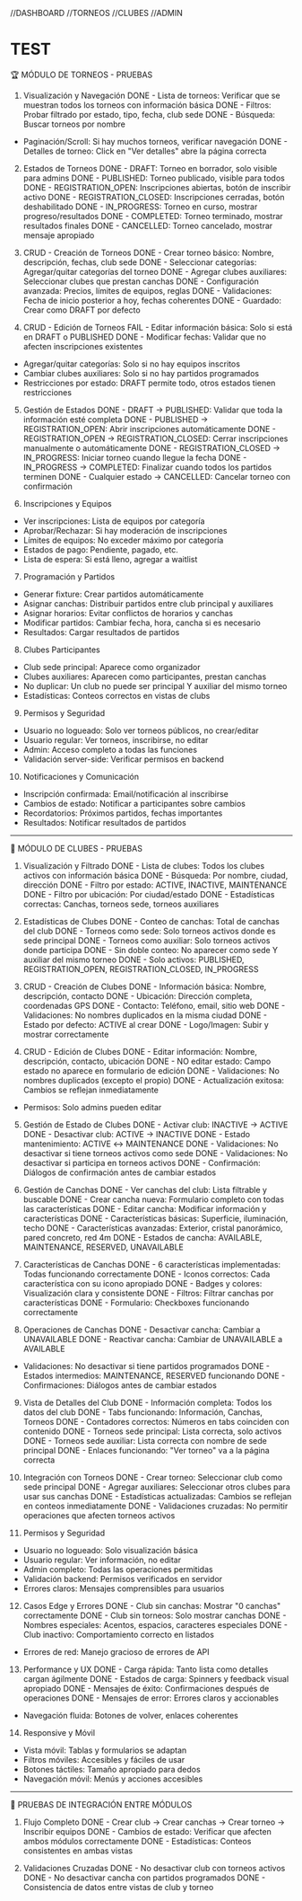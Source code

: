 //DASHBOARD
//TORNEOS
//CLUBES
//ADMIN



TEST
=======================
🏆 MÓDULO DE TORNEOS - PRUEBAS

  1. Visualización y Navegación
  DONE - Lista de torneos: Verificar que se muestran todos los torneos con información básica
  DONE - Filtros: Probar filtrado por estado, tipo, fecha, club sede
  DONE - Búsqueda: Buscar torneos por nombre
  - Paginación/Scroll: Si hay muchos torneos, verificar navegación
  DONE - Detalles de torneo: Click en "Ver detalles" abre la página correcta

  2. Estados de Torneos
  DONE - DRAFT: Torneo en borrador, solo visible para admins
  DONE - PUBLISHED: Torneo publicado, visible para todos
  DONE - REGISTRATION_OPEN: Inscripciones abiertas, botón de inscribir activo
  DONE - REGISTRATION_CLOSED: Inscripciones cerradas, botón deshabilitado
  DONE - IN_PROGRESS: Torneo en curso, mostrar progreso/resultados
  DONE - COMPLETED: Torneo terminado, mostrar resultados finales
  DONE - CANCELLED: Torneo cancelado, mostrar mensaje apropiado

  3. CRUD - Creación de Torneos
  DONE - Crear torneo básico: Nombre, descripción, fechas, club sede
  DONE - Seleccionar categorías: Agregar/quitar categorías del torneo
  DONE - Agregar clubes auxiliares: Seleccionar clubes que prestan canchas
  DONE - Configuración avanzada: Precios, límites de equipos, reglas
  DONE - Validaciones: Fecha de inicio posterior a hoy, fechas coherentes
  DONE - Guardado: Crear como DRAFT por defecto

  4. CRUD - Edición de Torneos
  FAIL - Editar información básica: Solo si está en DRAFT o PUBLISHED
  DONE - Modificar fechas: Validar que no afecten inscripciones existentes
  - Agregar/quitar categorías: Solo si no hay equipos inscritos
  - Cambiar clubes auxiliares: Solo si no hay partidos programados
  - Restricciones por estado: DRAFT permite todo, otros estados tienen restricciones

  5. Gestión de Estados
  DONE - DRAFT → PUBLISHED: Validar que toda la información esté completa
  DONE - PUBLISHED → REGISTRATION_OPEN: Abrir inscripciones automáticamente
  DONE - REGISTRATION_OPEN → REGISTRATION_CLOSED: Cerrar inscripciones manualmente o automáticamente
  DONE - REGISTRATION_CLOSED → IN_PROGRESS: Iniciar torneo cuando llegue la fecha
  DONE - IN_PROGRESS → COMPLETED: Finalizar cuando todos los partidos terminen
  DONE - Cualquier estado → CANCELLED: Cancelar torneo con confirmación

  6. Inscripciones y Equipos
  - Ver inscripciones: Lista de equipos por categoría
  - Aprobar/Rechazar: Si hay moderación de inscripciones
  - Límites de equipos: No exceder máximo por categoría
  - Estados de pago: Pendiente, pagado, etc.
  - Lista de espera: Si está lleno, agregar a waitlist

  7. Programación y Partidos
  - Generar fixture: Crear partidos automáticamente
  - Asignar canchas: Distribuir partidos entre club principal y auxiliares
  - Asignar horarios: Evitar conflictos de horarios y canchas
  - Modificar partidos: Cambiar fecha, hora, cancha si es necesario
  - Resultados: Cargar resultados de partidos

  8. Clubes Participantes
  - Club sede principal: Aparece como organizador
  - Clubes auxiliares: Aparecen como participantes, prestan canchas
  - No duplicar: Un club no puede ser principal Y auxiliar del mismo torneo
  - Estadísticas: Conteos correctos en vistas de clubs

  9. Permisos y Seguridad
  - Usuario no logueado: Solo ver torneos públicos, no crear/editar
  - Usuario regular: Ver torneos, inscribirse, no editar
  - Admin: Acceso completo a todas las funciones
  - Validación server-side: Verificar permisos en backend

  10. Notificaciones y Comunicación
  - Inscripción confirmada: Email/notificación al inscribirse
  - Cambios de estado: Notificar a participantes sobre cambios
  - Recordatorios: Próximos partidos, fechas importantes
  - Resultados: Notificar resultados de partidos

 ---
🏢 MÓDULO DE CLUBES - PRUEBAS

  1. Visualización y Filtrado
  DONE - Lista de clubes: Todos los clubes activos con información básica
  DONE - Búsqueda: Por nombre, ciudad, dirección
  DONE - Filtro por estado: ACTIVE, INACTIVE, MAINTENANCE
  DONE - Filtro por ubicación: Por ciudad/estado
  DONE - Estadísticas correctas: Canchas, torneos sede, torneos auxiliares

  2. Estadísticas de Clubes
  DONE - Conteo de canchas: Total de canchas del club
  DONE - Torneos como sede: Solo torneos activos donde es sede principal
  DONE - Torneos como auxiliar: Solo torneos activos donde participa
  DONE - Sin doble conteo: No aparecer como sede Y auxiliar del mismo torneo
  DONE - Solo activos: PUBLISHED, REGISTRATION_OPEN, REGISTRATION_CLOSED, IN_PROGRESS

  3. CRUD - Creación de Clubes
  DONE - Información básica: Nombre, descripción, contacto
  DONE - Ubicación: Dirección completa, coordenadas GPS
  DONE - Contacto: Teléfono, email, sitio web
  DONE - Validaciones: No nombres duplicados en la misma ciudad
  DONE - Estado por defecto: ACTIVE al crear
  DONE - Logo/Imagen: Subir y mostrar correctamente

  4. CRUD - Edición de Clubes
  DONE - Editar información: Nombre, descripción, contacto, ubicación
  DONE - NO editar estado: Campo estado no aparece en formulario de edición
  DONE - Validaciones: No nombres duplicados (excepto el propio)
  DONE - Actualización exitosa: Cambios se reflejan inmediatamente
  - Permisos: Solo admins pueden editar

  5. Gestión de Estado de Clubes
  DONE - Activar club: INACTIVE → ACTIVE
  DONE - Desactivar club: ACTIVE → INACTIVE
  DONE - Estado mantenimiento: ACTIVE ↔ MAINTENANCE
  DONE - Validaciones: No desactivar si tiene torneos activos como sede
  DONE - Validaciones: No desactivar si participa en torneos activos
  DONE - Confirmación: Diálogos de confirmación antes de cambiar estados

  6. Gestión de Canchas
  DONE - Ver canchas del club: Lista filtrable y buscable
  DONE - Crear cancha nueva: Formulario completo con todas las características
  DONE - Editar cancha: Modificar información y características
  DONE - Características básicas: Superficie, iluminación, techo
  DONE - Características avanzadas: Exterior, cristal panorámico, pared concreto, red 4m
  DONE - Estados de cancha: AVAILABLE, MAINTENANCE, RESERVED, UNAVAILABLE

  7. Características de Canchas
  DONE - 6 características implementadas: Todas funcionando correctamente
  DONE - Iconos correctos: Cada característica con su icono apropiado
  DONE - Badges y colores: Visualización clara y consistente
  DONE - Filtros: Filtrar canchas por características
  DONE - Formulario: Checkboxes funcionando correctamente

  8. Operaciones de Canchas
  DONE - Desactivar cancha: Cambiar a UNAVAILABLE
  DONE - Reactivar cancha: Cambiar de UNAVAILABLE a AVAILABLE
  - Validaciones: No desactivar si tiene partidos programados
  DONE - Estados intermedios: MAINTENANCE, RESERVED funcionando
  DONE - Confirmaciones: Diálogos antes de cambiar estados

  9. Vista de Detalles del Club
  DONE - Información completa: Todos los datos del club
  DONE - Tabs funcionando: Información, Canchas, Torneos
  DONE - Contadores correctos: Números en tabs coinciden con contenido
  DONE - Torneos sede principal: Lista correcta, solo activos
  DONE - Torneos sede auxiliar: Lista correcta con nombre de sede principal
  DONE - Enlaces funcionando: "Ver torneo" va a la página correcta

  10. Integración con Torneos
  DONE - Crear torneo: Seleccionar club como sede principal
  DONE - Agregar auxiliares: Seleccionar otros clubes para usar sus canchas
  DONE - Estadísticas actualizadas: Cambios se reflejan en conteos inmediatamente
  DONE - Validaciones cruzadas: No permitir operaciones que afecten torneos activos

  11. Permisos y Seguridad
  - Usuario no logueado: Solo visualización básica
  - Usuario regular: Ver información, no editar
  - Admin completo: Todas las operaciones permitidas
  - Validación backend: Permisos verificados en servidor
  - Errores claros: Mensajes comprensibles para usuarios

  12. Casos Edge y Errores
  DONE - Club sin canchas: Mostrar "0 canchas" correctamente
  DONE - Club sin torneos: Solo mostrar canchas
  DONE - Nombres especiales: Acentos, espacios, caracteres especiales
  DONE - Club inactivo: Comportamiento correcto en listados
  - Errores de red: Manejo gracioso de errores de API

  13. Performance y UX
  DONE - Carga rápida: Tanto lista como detalles cargan ágilmente
  DONE - Estados de carga: Spinners y feedback visual apropiado
  DONE - Mensajes de éxito: Confirmaciones después de operaciones
  DONE - Mensajes de error: Errores claros y accionables
  - Navegación fluida: Botones de volver, enlaces coherentes

  14. Responsive y Móvil
  - Vista móvil: Tablas y formularios se adaptan
  - Filtros móviles: Accesibles y fáciles de usar
  - Botones táctiles: Tamaño apropiado para dedos
  - Navegación móvil: Menús y acciones accesibles

  ---
  🔄 PRUEBAS DE INTEGRACIÓN ENTRE MÓDULOS

  1. Flujo Completo
  DONE - Crear club → Crear canchas → Crear torneo → Inscribir equipos
  DONE - Cambios de estado: Verificar que afecten ambos módulos correctamente
  DONE - Estadísticas: Conteos consistentes en ambas vistas

  2. Validaciones Cruzadas
  DONE - No desactivar club con torneos activos
  DONE - No desactivar cancha con partidos programados
  DONE - Consistencia de datos entre vistas de club y torneo